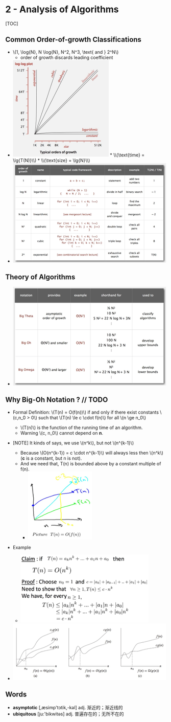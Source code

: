 # 2 - Analysis of Algorithms

[TOC]

## Common Order-of-growth Classifications

* \\(1, \log{N}, N \log{N}, N^2, N^3, \text{ and } 2^N\\)
    * order of growth discards leading coefficient
* <img src="media/15159109817755.jpg" style="width:300px" />
    * \\(\text{time} = \lg{T(N)}\\)
    * \\(\text{size} = \lg{N}\\)
* <img src="media/15159110767827.jpg" style="width:600px" />

## Theory of Algorithms

* <img src="media/15159115431400.jpg" style="width:600px" />


## Why Big-Oh Notation ? // TODO

* Formal Definition: \\(T(n) = O(f(n))\\) if and only if there exist constants \\(c,n_0 > 0\\) such that \\(T(n) \le c \cdot f(n)\\) for all \\(n \ge n_0\\)
    * \\(T(n)\\) is the function of the running time of an algorithm.
    * Warning \\(c, n_0\\) cannot depend on **n**.
* [NOTE] It kinds of says, we use \\(n^k\\), but not \\(n^{k-1}\\)
    * Because \\(O(n^{k-1}) = c \cdot n^{k-1}\\) will always less then \\(n^k\\) (**c** is a constant, but n is not).
    * And we need that, T(n) is bounded above by a constant multiple of f(n).
        * <img src="media/15139367090341.jpg" style="width:200px" />
* Example
    * <img src="media/15139362728539.jpg" style="width:400px" />

* <img src="media/15140235475862.jpg" style="width:500px" />

## Words

* **asymptotic** [,æsimp'tɔtik,-kəl] adj. 渐近的；渐近线的
* **ubiquitous** [ju:'bikwitəs] adj. 普遍存在的；无所不在的




